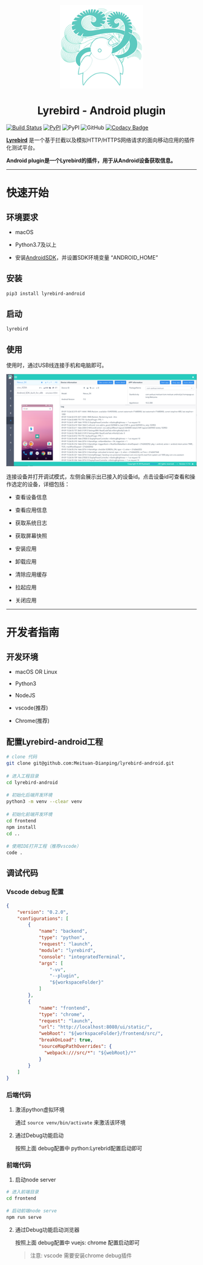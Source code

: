 <p align="center"><img src="./image/lyrebird.png" width="220"></p>
<h1 align="center">Lyrebird - Android plugin</h1>

[![Build Status](https://travis-ci.org/Meituan-Dianping/lyrebird-android.svg?branch=master)](https://travis-ci.org/Meituan-Dianping/lyrebird-android)
[![PyPI](https://img.shields.io/pypi/v/lyrebird-android.svg)](https://pypi.python.org/pypi/lyrebird-android)
![PyPI](https://img.shields.io/pypi/pyversions/lyrebird-android.svg)
![GitHub](https://img.shields.io/github/license/meituan-dianping/lyrebird-android.svg)
[![Codacy Badge](https://api.codacy.com/project/badge/Grade/1defec02141340c1876052c1cf9d4c3a)](https://www.codacy.com/manual/Lyrebird/lyrebird-android?utm_source=github.com&amp;utm_medium=referral&amp;utm_content=Meituan-Dianping/lyrebird-android&amp;utm_campaign=Badge_Grade)

**[Lyrebird](https://github.com/Meituan-Dianping/lyrebird)**
是一个基于拦截以及模拟HTTP/HTTPS网络请求的面向移动应用的插件化测试平台。

**Android plugin是一个Lyrebird的插件，用于从Android设备获取信息。**

----

# 快速开始

## 环境要求

* macOS

* Python3.7及以上

* 安装[AndroidSDK](https://developer.android.com/studio/)，并设置SDK环境变量 “ANDROID_HOME”

## 安装

```bash
pip3 install lyrebird-android
```

## 启动

```bash
lyrebird
```

## 使用

  使用时，通过USB线连接手机和电脑即可。

<img src="./image/android.png" style="width:800px" />

  连接设备并打开调试模式，左侧会展示出已接入的设备id。点击设备id可查看和操作选定的设备，详细包括：

  - 查看设备信息

  - 查看应用信息

  - 获取系统日志

  - 获取屏幕快照

  - 安装应用

  - 卸载应用

  - 清除应用缓存

  - 拉起应用

  - 关闭应用

----

# 开发者指南

## 开发环境

* macOS OR Linux

* Python3

* NodeJS

* vscode(推荐)

* Chrome(推荐)

## 配置Lyrebird-android工程

```bash
# clone 代码
git clone git@github.com:Meituan-Dianping/lyrebird-android.git

# 进入工程目录
cd lyrebird-android

# 初始化后端开发环境
python3 -m venv --clear venv

# 初始化前端开发环境
cd frontend
npm install
cd ..

# 使用IDE打开工程（推荐vscode）
code .
```

## 调试代码

### Vscode debug 配置
```JSON
{
    "version": "0.2.0",
    "configurations": [
        {
            "name": "backend",
            "type": "python",
            "request": "launch",
            "module": "lyrebird",
            "console": "integratedTerminal",
            "args": [
                "-vv",
                "--plugin",
                "${workspaceFolder}"
            ]
        },
        {
            "name": "frontend",
            "type": "chrome",
            "request": "launch",
            "url": "http://localhost:8080/ui/static/",
            "webRoot": "${workspaceFolder}/frontend/src/",
            "breakOnLoad": true,
            "sourceMapPathOverrides": {
              "webpack:///src/*": "${webRoot}/*"
            }
        }
    ]
}
```

### 后端代码

1. 激活python虚拟环境

    通过 ```source venv/bin/activate``` 来激活该环境

2. 通过Debug功能启动

    按照上面 debug配置中 python:Lyrebrid配置启动即可

### 前端代码

1. 启动node server

```bash
# 进入前端目录
cd frontend

# 启动前端node serve
npm run serve
```

2. 通过Debug功能启动浏览器

    按照上面 debug配置中 vuejs: chrome 配置启动即可

    > 注意: vscode 需要安装chrome debug插件
